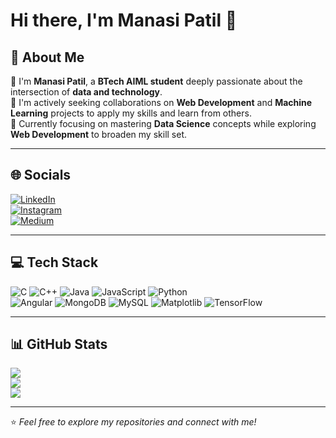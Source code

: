 # Hi there, I'm Manasi Patil 👋  

## 💫 About Me  
🔭 I'm **Manasi Patil**, a **BTech AIML student** deeply passionate about the intersection of **data and technology**.  
👯 I'm actively seeking collaborations on **Web Development** and **Machine Learning** projects to apply my skills and learn from others.  
🌱 Currently focusing on mastering **Data Science** concepts while exploring **Web Development** to broaden my skill set.  

---

## 🌐 Socials  
[![LinkedIn](https://img.shields.io/badge/LinkedIn-0A66C2?style=for-the-badge&logo=linkedin&logoColor=white)](https://linkedin.com/)  
[![Instagram](https://img.shields.io/badge/Instagram-E4405F?style=for-the-badge&logo=instagram&logoColor=white)](https://instagram.com/)  
[![Medium](https://img.shields.io/badge/Medium-12100E?style=for-the-badge&logo=medium&logoColor=white)](https://medium.com/)  

---

## 💻 Tech Stack  
![C](https://img.shields.io/badge/C-00599C?style=for-the-badge&logo=c&logoColor=white)
![C++](https://img.shields.io/badge/C++-00599C?style=for-the-badge&logo=c%2B%2B&logoColor=white)
![Java](https://img.shields.io/badge/Java-ED8B00?style=for-the-badge&logo=openjdk&logoColor=white)
![JavaScript](https://img.shields.io/badge/JavaScript-323330?style=for-the-badge&logo=javascript&logoColor=F7DF1E)
![Python](https://img.shields.io/badge/Python-3776AB?style=for-the-badge&logo=python&logoColor=white)  
![Angular](https://img.shields.io/badge/Angular-DD0031?style=for-the-badge&logo=angular&logoColor=white)
![MongoDB](https://img.shields.io/badge/MongoDB-4EA94B?style=for-the-badge&logo=mongodb&logoColor=white)
![MySQL](https://img.shields.io/badge/MySQL-00758F?style=for-the-badge&logo=mysql&logoColor=white)
![Matplotlib](https://img.shields.io/badge/Matplotlib-11557C?style=for-the-badge&logo=plotly&logoColor=white)
![TensorFlow](https://img.shields.io/badge/TensorFlow-FF6F00?style=for-the-badge&logo=tensorflow&logoColor=white)

---

## 📊 GitHub Stats  
![](https://github-readme-stats.vercel.app/api?username=MayurPatil&theme=tokyonight&hide_border=false&include_all_commits=true&count_private=true)  
![](https://github-readme-streak-stats.herokuapp.com/?user=MayurPatil&theme=tokyonight&hide_border=false)  
![](https://github-readme-stats.vercel.app/api/top-langs/?username=MayurPatil&theme=tokyonight&hide_border=false&layout=compact)

---

⭐️ *Feel free to explore my repositories and connect with me!*

